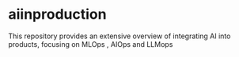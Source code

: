 # aiinproduction
This repository provides an extensive overview of integrating AI into products, focusing on MLOps , AIOps  and LLMops

